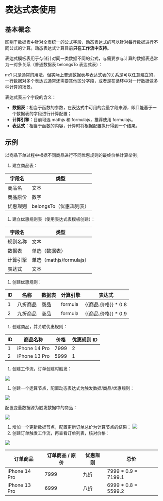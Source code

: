 # 表达式表使用

## 基本概念

区别于数据表中针对全表统一的公式字段，动态表达式的可以针对每行数据进行不同公式的计算。动态表达式计算目前**只在工作流中支持**。

表达式模板表用于存储针对同一类数据不同的公式，与需要参与计算的数据表通常为一对多关系（普通数据表 belongsTo 表达式表）：

m:1 只是通常的用法，但实际上普通数据表与表达式表的关系是可以任意建立的，一行数据对多个表达式通常还需要其他区分字段，或者是在循环中对一行数据做多种计算的场景。

表达式表三个字段的含义：

- **数据表**：相当于函数的参数，在表达式中可用的变量字段来源，即只能基于一个数据表的字段进行计算配置；
- **计算引擎**：目前可选 mathjs 和 formulajs，推荐使用 formulajs。
- **表达式**：相当于函数的内容，计算时将根据配置执行得到一个结果。

## 示例

以商品下单过程中根据不同商品进行不同优惠规则的最终价格计算举例。

1. 建立商品表：

| 字段名   | 类型                    |
| -------- | ----------------------- |
| 商品名   | 文本                    |
| 商品原价 | 数字                    |
| 优惠规则 | belongsTo（优惠规则表） |

1. 建立优惠规则表（使用表达式表模板创建）：

| 字段名   | 类型                     |
| -------- | ------------------------ |
| 规则名称 | 文本                     |
| 数据表   | 单选（数据表）           |
| 计算引擎 | 单选（mathjs/formulajs） |
| 表达式   | 文本                     |

1. 创建优惠规则：

| ID  | 名称     | 数据表 | 计算引擎 | 表达式               |
| --- | -------- | ------ | -------- | -------------------- |
| 1   | 八折商品 | 商品   | formula  | {{商品.价格}} \* 0.8 |
| 2   | 九折商品 | 商品   | formula  | {{商品.价格}} \* 0.9 |

1. 创建商品，并关联优惠规则：

| ID  | 商品名称      | 价格 | 优惠规则 ID |
| --- | ------------- | ---- | ----------- |
| 1   | iPhone 14 Pro | 7999 | 2           |
| 2   | iPhone 13 Pro | 5999 | 1           |

1. 创建工作流，订单创建时触发：

![](https://static-docs.nocobase.com/fda005ee028675b7ac5f11784b5fc437.png)

1. 创建一个运算节点，配置动态表达式为触发数据/商品/优惠规则：

![](https://static-docs.nocobase.com/67de28dcda9fc0f662933ea0a6d272d6.png)

配置变量数据源为触发数据中的商品：

![](https://static-docs.nocobase.com/c58eeb07213d7fe6bb6c19b84b187e23.png)

1. 增加一个更新数据节点，配置更新订单总价为计算节点的结果：
   ![](https://static-docs.nocobase.com/a1200868b89997ed3caa8332b1ebca4f.png)
2. 创建订单触发工作流，再查看订单列表，核对价格：

![](https://static-docs.nocobase.com/6e62f43a46f7959d487c4d581a3af3ce.png)

| 订单商品      | 订单商品 / 原价 | 优惠规则 | 总价                 |
| ------------- | --------------- | -------- | -------------------- |
| iPhone 14 Pro | 7999            | 九折     | 7999 \* 0.9 = 7199.1 |
| iPhone 13 Pro | 6999            | 八折     | 6999 \* 0.8 = 5599.2 |